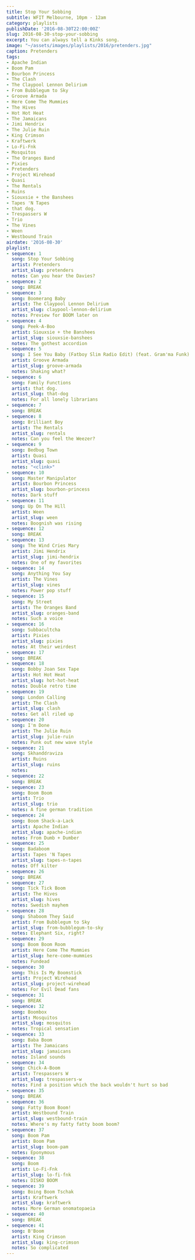```yaml
---
title: Stop Your Sobbing
subtitle: WFIT Melbourne, 10pm - 12am
category: playlists
publishDate: '2016-08-30T22:00:00Z'
slug: 2016-08-30-stop-your-sobbing
excerpt: You can always tell a Kinks song.
image: "~/assets/images/playlists/2016/pretenders.jpg"
caption: Pretenders
tags:
- Apache Indian
- Boom Pam
- Bourbon Princess
- The Clash
- The Claypool Lennon Delirium
- From Bubblegum to Sky
- Groove Armada
- Here Come The Mummies
- The Hives
- Hot Hot Heat
- The Jamaicans
- Jimi Hendrix
- The Julie Ruin
- King Crimson
- Kraftwerk
- Lo-Fi-Fnk
- Mosquitos
- The Oranges Band
- Pixies
- Pretenders
- Project Wirehead
- Quasi
- The Rentals
- Ruins
- Siouxsie + the Banshees
- Tapes 'N Tapes
- that dog.
- Trespassers W
- Trio
- The Vines
- Ween
- Westbound Train
airdate: '2016-08-30'
playlist:
- sequence: 1
  song: Stop Your Sobbing
  artist: Pretenders
  artist_slug: pretenders
  notes: Can you hear the Davies?
- sequence: 2
  song: BREAK
- sequence: 3
  song: Boomerang Baby
  artist: The Claypool Lennon Delirium
  artist_slug: claypool-lennon-delirium
  notes: Preview for BOOM later on
- sequence: 4
  song: Peek-A-Boo
  artist: Siouxsie + the Banshees
  artist_slug: siouxsie-banshees
  notes: The gothest accordion
- sequence: 5
  song: I See You Baby (Fatboy Slim Radio Edit) (feat. Gram'ma Funk)
  artist: Groove Armada
  artist_slug: groove-armada
  notes: Shaking what?
- sequence: 6
  song: Family Functions
  artist: that dog.
  artist_slug: that-dog
  notes: For all lonely librarians
- sequence: 7
  song: BREAK
- sequence: 8
  song: Brilliant Boy
  artist: The Rentals
  artist_slug: rentals
  notes: Can you feel the Weezer?
- sequence: 9
  song: Bedbug Town
  artist: Quasi
  artist_slug: quasi
  notes: "<clink>"
- sequence: 10
  song: Master Manipulator
  artist: Bourbon Princess
  artist_slug: bourbon-princess
  notes: Dark stuff
- sequence: 11
  song: Up On The Hill
  artist: Ween
  artist_slug: ween
  notes: Boognish was rising
- sequence: 12
  song: BREAK
- sequence: 13
  song: The Wind Cries Mary
  artist: Jimi Hendrix
  artist_slug: jimi-hendrix
  notes: One of my favorites
- sequence: 14
  song: Anything You Say
  artist: The Vines
  artist_slug: vines
  notes: Power pop stuff
- sequence: 15
  song: My Street
  artist: The Oranges Band
  artist_slug: oranges-band
  notes: Such a voice
- sequence: 16
  song: Subbacultcha
  artist: Pixies
  artist_slug: pixies
  notes: At their weirdest
- sequence: 17
  song: BREAK
- sequence: 18
  song: Bobby Joan Sex Tape
  artist: Hot Hot Heat
  artist_slug: hot-hot-heat
  notes: Double retro time
- sequence: 19
  song: London Calling
  artist: The Clash
  artist_slug: clash
  notes: Get all riled up
- sequence: 20
  song: I'm Done
  artist: The Julie Ruin
  artist_slug: julie-ruin
  notes: Punk out new wave style
- sequence: 21
  song: Skhanddraviza
  artist: Ruins
  artist_slug: ruins
  notes:
- sequence: 22
  song: BREAK
- sequence: 23
  song: Boom Boom
  artist: Trio
  artist_slug: trio
  notes: A fine german tradition
- sequence: 24
  song: Boom Shack-a-Lack
  artist: Apache Indian
  artist_slug: apache-indian
  notes: From Dumb + Dumber
- sequence: 25
  song: Badaboom
  artist: Tapes 'N Tapes
  artist_slug: tapes-n-tapes
  notes: Off kilter
- sequence: 26
  song: BREAK
- sequence: 27
  song: Tick Tick Boom
  artist: The Hives
  artist_slug: hives
  notes: Swedish mayhem
- sequence: 28
  song: Shaboom They Said
  artist: From Bubblegum to Sky
  artist_slug: from-bubblegum-to-sky
  notes: Elephant Six, right?
- sequence: 29
  song: Boom Boom Room
  artist: Here Come The Mummies
  artist_slug: here-come-mummies
  notes: Fundead
- sequence: 30
  song: This Is My Boomstick
  artist: Project Wirehead
  artist_slug: project-wirehead
  notes: For Evil Dead fans
- sequence: 31
  song: BREAK
- sequence: 32
  song: Boombox
  artist: Mosquitos
  artist_slug: mosquitos
  notes: Tropical sensation
- sequence: 33
  song: Baba Boom
  artist: The Jamaicans
  artist_slug: jamaicans
  notes: Island sounds
- sequence: 34
  song: Chick-A-Boom
  artist: Trespassers W
  artist_slug: trespassers-w
  notes: Find a position which the back wouldn't hurt so bad
- sequence: 35
  song: BREAK
- sequence: 36
  song: Fatty Boom Boom!
  artist: Westbound Train
  artist_slug: westbound-train
  notes: Where's my fatty fatty boom boom?
- sequence: 37
  song: Boom Pam
  artist: Boom Pam
  artist_slug: boom-pam
  notes: Eponymous
- sequence: 38
  song: Boom
  artist: Lo-Fi-Fnk
  artist_slug: lo-fi-fnk
  notes: DISKO BOOM
- sequence: 39
  song: Boing Boom Tschak
  artist: Kraftwerk
  artist_slug: kraftwerk
  notes: More German onomatopaeia
- sequence: 40
  song: BREAK
- sequence: 41
  song: B'Boom
  artist: King Crimson
  artist_slug: king-crimson
  notes: So complicated
---
```



